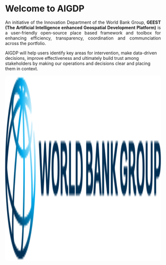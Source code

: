 # Welcome to AIGDP

<p align="justify">
 An initiative of the Innovation Department of the World Bank Group, <strong>GEEST (The Artificial Intelligence enhanced Geospatial Development Platform)</strong> is a user-friendly open-source place based framework and toolbox for enhancing efficiency, transparency, coordination and communciation across the portfolio. 
 
 AIGDP will help users identify key areas for intervention, make data-driven decisions, improve effectiveness and ultimately build trust among stakeholders by making our operations and decisions clear and placing them in context.

<p align="center">
  <img src="https://github.com/worldbank/r2p2/blob/main/docs/images/WBG_Logo.svg?raw=true" height=600 alt="WBG Logo" style="border-radius:10px;">
</p>
